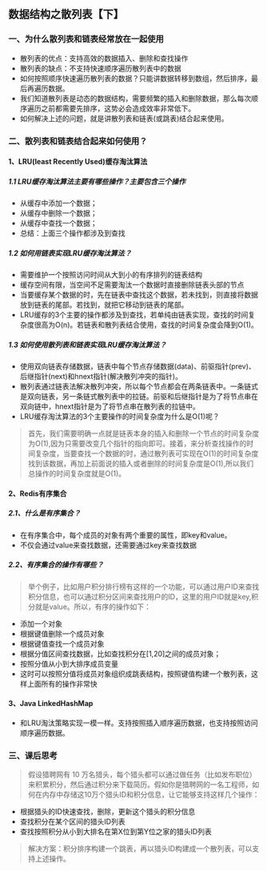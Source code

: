 ## 数据结构之散列表【下】

### 一、为什么散列表和链表经常放在一起使用

- 散列表的优点：支持高效的数据插入、删除和查找操作
- 散列表的缺点：不支持快速顺序遍历散列表中的数据
- 如何按照顺序快速遍历散列表的数据？只能讲数据转移到数组，然后排序，最后再遍历数据。
- 我们知道散列表是动态的数据结构，需要频繁的插入和删除数据，那么每次顺序遍历之前都需要先排序，这势必会造成效率非常低下。
- 如何解决上述的问题，就是讲散列表和链表(或跳表)结合起来使用。

### 二、散列表和链表结合起来如何使用？

#### 1、LRU(least Recently Used)缓存淘汰算法

##### 1.1 LRU缓存淘汰算法主要有哪些操作？主要包含三个操作

- 从缓存中添加一个数据；
- 从缓存中删除一个数据；
- 从缓存中查找一个数据；
- 总结：上面三个操作都涉及到查找

##### 1.2 如何用链表实现LRU缓存淘汰算法？

- 需要维护一个按照访问时间从大到小的有序排列的链表结构
- 缓存空间有限，当空间不足需要淘汰一个数据时直接删除链表头部的节点
- 当要缓存某个数据的时，先在链表中查找这个数据，若未找到，则直接将数据放到链表的尾部。若找到，就把它移动到链表的尾部。
- LRU缓存的3个主要的操作都涉及到查找，若单纯由链表实现，查找的时间复杂度很高为O(n)。若链表和散列表结合使用，查找的时间复杂度会降到O(1)。

##### 1.3 如何使用散列表和链表实现LRU缓存淘汰算法？
- 使用双向链表存储数据，链表中每个节点存储数据(data)、前驱指针(prev)、后继指针(next)和hnext指针(解决散列冲突的指针)。
- 散列表通过链表法解决散列冲突，所以每个节点都会在两条链表中。一条链式是双向链表，另一条链式散列表中的拉链。前驱和后继指针是为了将节点串在双向链中，hnext指针是为了将节点串在散列表的拉链中。
- LRU缓存淘汰算法的3个主要操作的时间复杂度为什么是O(1)呢？
> 首先，我们需要明确一点就是链表本身的插入和删除一个节点的时间复杂度为O(1),因为只需要改变几个指针的指向即可。接着，来分析查找操作的时间复杂度，当要查找一个数据的时，通过散列表可实现在O(1)的时间复杂度找到该数据，再加上前面说的插入或者删除的时间复杂度是O(1),所以我们总操作的时间复杂度就是O(1)。

#### 2、Redis有序集合

##### 2.1、什么是有序集合？
- 在有序集合中，每个成员的对象有两个重要的属性，即key和value。
- 不仅会通过value来查找数据，还需要通过key来查找数据

##### 2.2、有序集合的操作有哪些？

> 举个例子，比如用户积分排行榜有这样的一个功能，可以通过用户ID来查找积分信息，也可以通过积分区间来查找用户的ID，这里的用户ID就是key,积分就是value。所以，有序的操作如下：

- 添加一个对象
- 根据键值删除一个成员对象
- 根据键值查找一个成员对象
- 根据分值区间查找数据，比如查找积分在[1,20]之间的成员对象；
- 按照分值从小到大排序成员变量
- 这时可以按照分值将成员对象组织成跳表结构，按照键值构建一个散列表，这样上面所有的操作非常快

#### 3、Java LinkedHashMap

- 和LRU淘汰策略实现一模一样。支持按照插入顺序遍历数据，也支持按照访问顺序遍历数据。

### 三、课后思考
> 假设猎聘网有 10 万名猎头，每个猎头都可以通过做任务（比如发布职位）来积累积分，然后通过积分来下载简历。假如你是猎聘网的一名工程师，如何在内存中存储这10万个猎头ID和积分信息，让它能够支持这样几个操作：

- 根据猎头的ID快速查找，删除，更新这个猎头的积分信息
- 查找积分在某个区间的猎头ID列表
- 查找按照积分从小到大排名在第X位到第Y位之家的猎头ID列表

> 解决方案：积分排序构建一个跳表，再以猎头ID构建成一个散列表，可以支持上述操作。
  